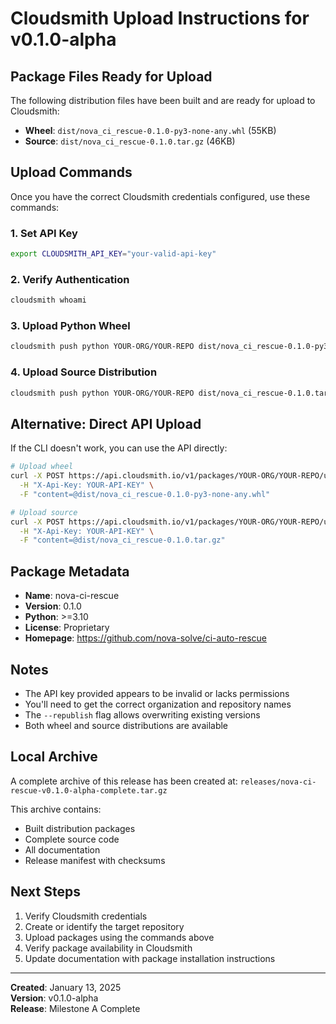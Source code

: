 # Cloudsmith Upload Instructions for v0.1.0-alpha

## Package Files Ready for Upload

The following distribution files have been built and are ready for upload to Cloudsmith:

- **Wheel**: `dist/nova_ci_rescue-0.1.0-py3-none-any.whl` (55KB)
- **Source**: `dist/nova_ci_rescue-0.1.0.tar.gz` (46KB)

## Upload Commands

Once you have the correct Cloudsmith credentials configured, use these commands:

### 1. Set API Key
```bash
export CLOUDSMITH_API_KEY="your-valid-api-key"
```

### 2. Verify Authentication
```bash
cloudsmith whoami
```

### 3. Upload Python Wheel
```bash
cloudsmith push python YOUR-ORG/YOUR-REPO dist/nova_ci_rescue-0.1.0-py3-none-any.whl --republish
```

### 4. Upload Source Distribution
```bash
cloudsmith push python YOUR-ORG/YOUR-REPO dist/nova_ci_rescue-0.1.0.tar.gz --republish
```

## Alternative: Direct API Upload

If the CLI doesn't work, you can use the API directly:

```bash
# Upload wheel
curl -X POST https://api.cloudsmith.io/v1/packages/YOUR-ORG/YOUR-REPO/upload/python/ \
  -H "X-Api-Key: YOUR-API-KEY" \
  -F "content=@dist/nova_ci_rescue-0.1.0-py3-none-any.whl"

# Upload source
curl -X POST https://api.cloudsmith.io/v1/packages/YOUR-ORG/YOUR-REPO/upload/python/ \
  -H "X-Api-Key: YOUR-API-KEY" \
  -F "content=@dist/nova_ci_rescue-0.1.0.tar.gz"
```

## Package Metadata

- **Name**: nova-ci-rescue
- **Version**: 0.1.0
- **Python**: >=3.10
- **License**: Proprietary
- **Homepage**: https://github.com/nova-solve/ci-auto-rescue

## Notes

- The API key provided appears to be invalid or lacks permissions
- You'll need to get the correct organization and repository names
- The `--republish` flag allows overwriting existing versions
- Both wheel and source distributions are available

## Local Archive

A complete archive of this release has been created at:
`releases/nova-ci-rescue-v0.1.0-alpha-complete.tar.gz`

This archive contains:
- Built distribution packages
- Complete source code
- All documentation
- Release manifest with checksums

## Next Steps

1. Verify Cloudsmith credentials
2. Create or identify the target repository
3. Upload packages using the commands above
4. Verify package availability in Cloudsmith
5. Update documentation with package installation instructions

---

**Created**: January 13, 2025  
**Version**: v0.1.0-alpha  
**Release**: Milestone A Complete
